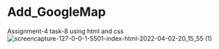 # Add_GoogleMap
Assignment-4 task-8 using html and css
![screencapture-127-0-0-1-5501-index-html-2022-04-02-20_15_55 (1)](https://user-images.githubusercontent.com/98349743/161388746-7c5d4120-fac6-4b11-baaf-ec48121180ce.png)
